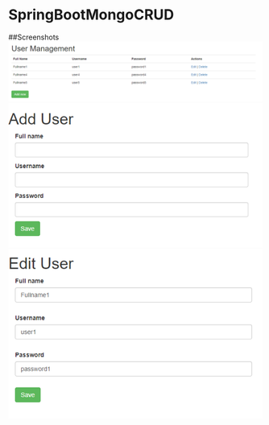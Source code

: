 # SpringBootMongoCRUD

##Screenshots
![Main](https://github.com/duchuy1412/SpringBootMongoCRUD/blob/master/screenshots/Capture1.PNG)
![Main](https://github.com/duchuy1412/SpringBootMongoCRUD/blob/master/screenshots/Capture2.PNG)
![Main](https://github.com/duchuy1412/SpringBootMongoCRUD/blob/master/screenshots/Capture3.PNG)

